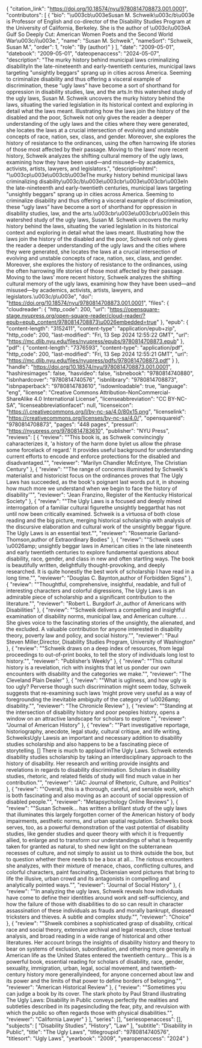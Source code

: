 {
   "citation_link": "https://doi.org/10.18574/nyu/9780814708873.001.0001",
   "contributors": [
     {
       "bio": "\u003cb\u003eSusan M. Schweik\u003c/b\u003e is Professor of English and co-director of the Disability Studies Program at the University of California, Berkeley. She is the author of \u003ci\u003eA Gulf So Deeply Cut: American Women Poets and the Second World War\u003c/i\u003e.",
       "name": "Susan M. Schweik",
       "nameSort": "Schweik, Susan M.",
       "order": 1,
       "role": "By (author)"
     }
   ],
   "date": "2009-05-01",
   "datebook": "2009-05-01",
   "dateopenaccess": "2024-05-07",
   "description": "The murky history behind municipal laws criminalizing disabilityIn the late-nineteenth and early-twentieth centuries, municipal laws targeting \"unsightly beggars\" sprang up in cities across America. Seeming to criminalize disability and thus offering a visceral example of discrimination, these “ugly laws” have become a sort of shorthand for oppression in disability studies, law, and the arts.In this watershed study of the ugly laws, Susan M. Schweik uncovers the murky history behind the laws, situating the varied legislation in its historical context and exploring in detail what the laws meant. Illustrating how the laws join the history of the disabled and the poor, Schweik not only gives the reader a deeper understanding of the ugly laws and the cities where they were generated, she locates the laws at a crucial intersection of evolving and unstable concepts of race, nation, sex, class, and gender. Moreover, she explores the history of resistance to the ordinances, using the often harrowing life stories of those most affected by their passage. Moving to the laws’ more recent history, Schweik analyzes the shifting cultural memory of the ugly laws, examining how they have been used—and misused—by academics, activists, artists, lawyers, and legislators.",
   "descriptionhtml": "\u003cp\u003e\u003cb\u003eThe murky history behind municipal laws criminalizing disability\u003c/b\u003e\u003cbr\u003e\u003cbr\u003eIn the late-nineteenth and early-twentieth centuries, municipal laws targeting \"unsightly beggars\" sprang up in cities across America. Seeming to criminalize disability and thus offering a visceral example of discrimination, these “ugly laws” have become a sort of shorthand for oppression in disability studies, law, and the arts.\u003cbr\u003e\u003cbr\u003eIn this watershed study of the ugly laws, Susan M. Schweik uncovers the murky history behind the laws, situating the varied legislation in its historical context and exploring in detail what the laws meant. Illustrating how the laws join the history of the disabled and the poor, Schweik not only gives the reader a deeper understanding of the ugly laws and the cities where they were generated, she locates the laws at a crucial intersection of evolving and unstable concepts of race, nation, sex, class, and gender. Moreover, she explores the history of resistance to the ordinances, using the often harrowing life stories of those most affected by their passage. Moving to the laws’ more recent history, Schweik analyzes the shifting cultural memory of the ugly laws, examining how they have been used—and misused—by academics, activists, artists, lawyers, and legislators.\u003c/p\u003e",
   "doi": "https://doi.org/10.18574/nyu/9780814708873.001.0001",
   "files": {
     "cloudreader": {
       "http_code": 200,
       "url": "https://opensquare-stage.nyupress.org/open-square-reader/cloud-reader/?epub=epub_content/9780814708873\u0026embedded=true"
     },
     "epub": {
       "content-length": "3152411",
       "content-type": "application/epub+zip",
       "http_code": 200,
       "last-modified": "Fri, 13 Sep 2024 12:55:22 GMT",
       "url": "https://mc.dlib.nyu.edu/files/nyupress/epubs/9780814708873.epub"
     },
     "pdf": {
       "content-length": "7376593",
       "content-type": "application/pdf",
       "http_code": 200,
       "last-modified": "Fri, 13 Sep 2024 12:55:21 GMT",
       "url": "https://mc.dlib.nyu.edu/files/nyupress/pdfs/9780814708873.pdf"
     }
   },
   "handle": "https://doi.org/10.18574/nyu/9780814708873.001.0001",
   "hashiresimages": false,
   "hasvideo": false,
   "isbnebook": "9780814740880",
   "isbnhardcover": "9780814740576",
   "isbnlibrary": "9780814708873",
   "isbnpaperback": "9780814783610",
   "isdownloadable": true,
   "language": "eng",
   "license": "Creative Commons Attribution-NonCommercial-ShareAlike 4.0 International License",
   "licenseabbreviation": "CC BY-NC-SA",
   "licenseabbreviationfacet": null,
   "licenseicon": "https://i.creativecommons.org/l/by-nc-sa/4.0/80x15.png",
   "licenselink": "https://creativecommons.org/licenses/by-nc-sa/4.0/",
   "opensquareid": "9780814708873",
   "pages": "448 pages",
   "pressurl": "https://nyupress.org/9780814783610",
   "publisher": "NYU Press",
   "reviews": [
     {
       "review": "\"This book is, as Schweik convincingly caharacterizes it, 'a history of the harm done bylet us allow the phrase some forcelack of regard.' It provides useful background for understanding current efforts to encode and enforce protections for the disabled and disadvantaged.\"",
       "reviewer": "Marilyn Chandler McEntyre, The Christian Century"
     },
     {
       "review": "\"The range of concerns illuminated by Schweik's materialist and historicist focus on the ordinances proves that The Ugly Laws has succeeded, as the book's poignant last words put it, in showing how much more we understand when we begin to face the history of disability'\"",
       "reviewer": "Jean Franzino, Register of the Kentucky Historical Society"
     },
     {
       "review": "\"The Ugly Laws is a focused and deeply mined interrogation of a familiar cultural figurethe unsightly beggarthat has not until now been critically examined. Schweik is a virtuosa of both close reading and the big picture, merging historical scholarship with analysis of the discursive elaboration and cultural work of the unsightly beggar figure. The Ugly Laws is an essential text.\"",
       "reviewer": "Rosemarie Garland-Thomson,author of Extraordinary Bodies"
     },
     {
       "review": "\"Schweik uses \u0026amp; unsightly beggar laws in American cities in the late nineteenth and early twentieth centuries to explore fundamental questions about disability, race, gender, and class in new and often startling ways. The book is beautifully written, delightfully thought-provoking, and deeply researched. It is quite honestly the best work of scholarship I have read in a long time.\"",
       "reviewer": "Douglas C. Baynton,author of Forbidden Signs"
     },
     {
       "review": "\"Thoughtful, comprehensive, insightful, readable, and full of interesting characters and colorful digressions, The Ugly Laws is an admirable piece of scholarship and a significant contribution to the literature.\"",
       "reviewer": "Robert L. Burgdorf Jr.,author of Americans with Disabilities"
     },
     {
       "review": "\"Schweik delivers a compelling and insightful examination of disability norms, municipal law, and American culture. . . . She gives voice to the fascinating stories of the unsightly, the alienated, and the excluded. A valuable contribution for anyone interested in disability theory, poverty law and policy, and social history.\"",
       "reviewer": "Paul Steven Miller,Director, Disability Studies Program, University of Washington"
     },
     {
       "review": "\"Schweik draws on a deep index of resources, from legal proceedings to out-of-print books, to tell the story of individuals long lost to history.\"",
       "reviewer": "Publisher’s Weekly"
     },
     {
       "review": "\"This cultural history is a revelation, rich with insights that let us ponder our own encounters with disability and the categories we make.\"",
       "reviewer": "The Cleveland Plain Dealer"
     },
     {
       "review": "\"What is ugliness, and how ugly is too ugly? Perverse though such discrimination might seem today, Schweik suggests that re-examining such laws ‘might prove very useful as a way of foregrounding the inevitable ambiguity of the category of \u0026amp; disability.\"",
       "reviewer": "The Chronicle Review"
     },
     {
       "review": "\"Standing at the intersection  of disability history and poor peoples history,  opens a window on an attractive landscape for scholars to explore.\"",
       "reviewer": "Journal of American History"
     },
     {
       "review": "\"Part investigative reportage, historiography, anecdote, legal study, cultural critique, and life writing, SchweiksUgly Lawsis an important and necessary addition to disability studies scholarship and also happens to be a fascinating piece of storytelling. [] There is much to applaud inThe Ugly Laws. Schweik extends disability studies scholarship by taking an interdisciplinary approach to the history of disability. Her research and writing provide insights and revelations in regards to disability discrimination. Scholars in disability studies, rhetoric, and related fields of study will find much value in her contribution.\"",
       "reviewer": "JAC: Journal of Rhetoric, Culture, and Politics"
     },
     {
       "review": "\"Overall, this is a thorough, careful, and sensible work, which is both fascinating and also moving as an account of social oppression of disabled people.\"",
       "reviewer": "Metapsychology Online Reviews"
     },
     {
       "review": "\"Susan Schweik... has written a brilliant study of the ugly laws that illuminates this largely forgotten corner of the American history of body impairments, aesthetic norms, and urban spatial regulation. Schweiks book serves, too, as a powerful demonstration of the vast potential of disability studies, like gender studies and queer theory with which it is frequently allied, to enlarge and to transform our understandings of what is frequently taken for granted as natural, to shed new light on the subterranean recesses of culture, and not simply to assist us to think outside the box, but to question whether there needs to be a box at all... The riotous encounters she analyzes, with their mixture of menace, chaos, conflicting cultures, and colorful characters, paint fascinating, Dickensian word pictures that bring to life the illusive, urban crowd and its antagonists in compelling and analytically pointed ways.\"",
       "reviewer": "Journal of Social History"
     },
     {
       "review": "\"In analyzing the ugly laws, Schweik reveals how individuals have come to define their identities around work and self-sufficiency, and how the failure of those with disabilities to do so can result in character assassination of these individuals as frauds and morally bankrupt, diseased tricksters and thieves. A subtle and complex study.\"",
       "reviewer": "Choice"
     },
     {
       "review": "\"Shweik combines a sophisticated grasp of disability, critical race and social theory, extensive archival and legal research, close textual analysis, and broad reading in a wide range of historical and other literatures. Her account brings the insights of disability history and theory to bear on systems of exclusion, subordination, and othering more generally in American life as the United States entered the twentieth century... This is a powerful book, essential reading for scholars of disability, race, gender, sexuality, immigration, urban, legal, social movement, and twentieth-century history more generallyindeed, for anyone concerned about law and its power and the limits of that power to define borders of belonging.\"",
       "reviewer": "American Historical Review"
     },
     {
       "review": "\"Sometimes you can judge a book by its cover. The stark photo by Paul Strand illustrating The Ugly Laws: Disability in Public conveys perfectly the realities and subtleties described in its pagesincluding the fear, pity, and revulsion with which the public so often regards those with physical disabilities.\"",
       "reviewer": "California Lawyer"
     }
   ],
   "series": [],
   "seriesopenaccess": [],
   "subjects": [
     "Disability Studies",
     "History",
     "Law"
   ],
   "subtitle": "Disability in Public",
   "title": "The Ugly Laws",
   "titlegroupid": "9780814740576",
   "titlesort": "Ugly Laws",
   "yearbook": "2009",
   "yearopenaccess": "2024"
 }
